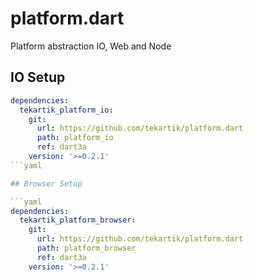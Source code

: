 # platform.dart

Platform abstraction IO, Web and Node

## IO Setup

```yaml
dependencies:
  tekartik_platform_io:
    git:
      url: https://github.com/tekartik/platform.dart
      path: platform_io
      ref: dart3a
    version: '>=0.2.1'
```yaml

## Browser Setup

```yaml
dependencies:
  tekartik_platform_browser:
    git:
      url: https://github.com/tekartik/platform.dart
      path: platform_browser
      ref: dart3a
    version: '>=0.2.1'
```